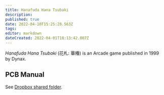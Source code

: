```yaml
---
title: Hanafuda Hana Tsubaki
description: 
published: true
date: 2022-04-10T15:25:28.563Z
tags: 
editor: markdown
dateCreated: 2022-04-01T18:13:42.007Z
---
```


_Hanafuda Hana Tsubaki_ (<span lang='ja'>花札: 華椿</span>) is an Arcade game published in 1999 by Dynax.

## PCB Manual

See [Dropbox shared folder](https://www.dropbox.com/sh/fm1k44pnnyj0dae/AABaCalwywcWK-aXTdST-2ZIa?dl=0).
